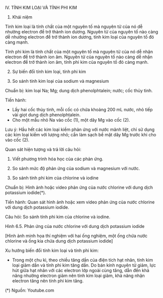 IV. TÍNH KIM LOẠI VÀ TÍNH PHI KIM

1. Khái niệm

Tính kim loại là tính chất của một nguyên tố mà nguyên tử của nó dễ nhường electron để trở thành ion dương. Nguyên tử của nguyên tố nào càng dễ nhường electron để trở thành ion dương, tính kim loại của nguyên tố đó càng mạnh.

Tính phi kim là tính chất của một nguyên tố mà nguyên tử của nó dễ nhận electron để trở thành ion âm. Nguyên tử của nguyên tố nào càng dễ nhận electron để trở thành ion âm, tính phi kim của nguyên tố đó càng mạnh.

2. Sự biến đổi tính kim loại, tính phi kim

1. So sánh tính kim loại của sodium và magnesium

Chuẩn bị: kim loại Na; Mg; dung dịch phenolphtalein; nước; cốc thủy tinh.

Tiến hành:
- Lấy hai cốc thủy tinh, mỗi cốc có chứa khoảng 200 mL nước, nhỏ tiếp vài giọt dung dịch phenolphtalein.
- Cho một mẫu nhỏ Na vào cốc (1), một dây Mg vào cốc (2).

Lưu ý: Hầu hết các kim loại kiềm phản ứng với nước mãnh liệt, chỉ sử dụng các kim loại kiềm với lượng nhỏ; cần làm sạch bề mặt dây Mg trước khi cho vào cốc (2).

Quan sát hiện tượng và trả lời câu hỏi:
1. Viết phương trình hóa học của các phản ứng.
2. So sánh mức độ phản ứng của sodium và magnesium với nước.

2. So sánh tính phi kim của chlorine và iodine

Chuẩn bị: Hình ảnh hoặc video phản ứng của nước chlorine với dung dịch potassium iodide(*).

Tiến hành: Quan sát hình ảnh hoặc xem video phản ứng của nước chlorine với dung dịch potassium iodide.

Câu hỏi: So sánh tính phi kim của chlorine và iodine.

Hình 6.5. Phản ứng của nước chlorine với dung dịch potassium iodide

[Hình ảnh minh họa thí nghiệm với hai ống nghiệm, một ống chứa nước chlorine và ống kia chứa dung dịch potassium iodide]

Xu hướng biến đổi tính kim loại và tính phi kim:
- Trong một chu kì, theo chiều tăng dần của điện tích hạt nhân, tính kim loại giảm dần và tính phi kim tăng dần. Do bán kính nguyên tử giảm, lực hút giữa hạt nhân với các electron lớp ngoài cùng tăng, dẫn đến khả năng nhường electron giảm nên tính kim loại giảm, khả năng nhận electron tăng nên tính phi kim tăng.

(*) Nguồn: Youtube.com